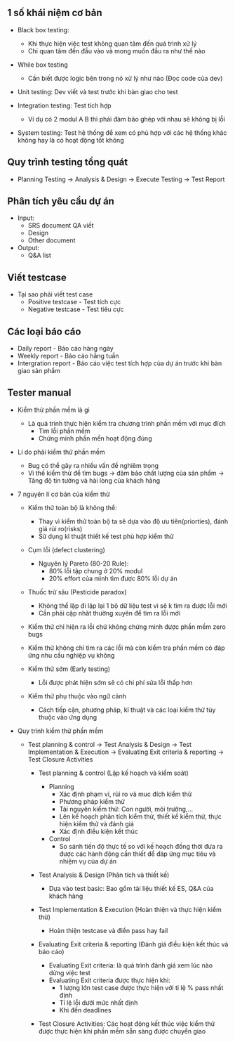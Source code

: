 ## 1 số khái niệm cơ bản 
- Black box testing: 
    - Khi thực hiện việc test không quan tâm đến quá trình xử lý
    - Chỉ quan tâm đến đầu vào và mong muốn đầu ra như thế nào 

- While box testing 
    - Cần biết được logic bên trong nó xử lý như nào (Đọc code của dev)

- Unit testing: Dev viết và test trước khi bàn giao cho test 
- Integration testing: Test tích hợp
    - Ví dụ có 2 modul A B thì phải đảm bảo ghép với nhau sẽ không bị lỗi 
    
- System testing: Test hệ thống để xem có phù hợp với các hệ thống khác không hay là có hoạt động tốt không

## Quy trình testing tổng quát 
- Planning Testing ->  Analysis & Design ->  Execute Testing  -> Test Report

## Phân tích yêu cầu dự án 
- Input: 
    - SRS document QA viết 
    - Design 
    - Other document 
- Output:
    - Q&A list

## Viết testcase
- Tại sao phải viết test case 
    - Positive testcase - Test tích cực 
    - Negative testcase - Test tiêu cực

## Các loại báo cáo 
- Daily report - Báo cáo hàng ngày 
- Weekly report - Báo cáo hằng tuần
- Intergration report - Báo cáo việc test tích hợp của dự án trước khi bàn giao sản phẩm


## Tester manual 
- Kiểm thử phần mềm là gì 
    - Là quá trình thực hiện kiểm tra chương trình phần mềm với mục đích 
        - Tìm lỗi phần mềm 
        - Chứng minh phần mền hoạt động đúng 

- Lí do phải kiểm thử phần mềm 
    - Bug có thể gây ra nhiều vấn đề nghiêm trọng
    - Vì thế kiểm thử để tìm bugs -> đảm bảo chất lượng của sản phẩm -> Tăng độ tin tưởng và hài lòng của khách hàng 

- 7 nguyên lí cơ bản của kiểm thử 
    - Kiểm thử toàn bộ là không thể: 
        - Thay vì kiểm thử toàn bộ ta sẽ dựa vào độ ưu tiên(priorties), đánh giá rủi ro(risks)
        - Sử dụng kĩ thuật thiết kế test phù hợp kiểm thử 
    
    - Cụm lỗi (defect clustering)
        - Nguyên lý Pareto (80-20 Rule): 
            - 80% lỗi tập chung ở 20% modul 
            - 20% effort của mình tìm được 80% lỗi dự án

    - Thuốc trừ sâu (Pesticide paradox)
        - Không thể lặp đi lặp lại 1 bộ dữ liệu test vì sẽ k tìm ra được lỗi mới 
        - Cần phải cập nhât thường xuyên để tìm ra lỗi mới 

    - Kiểm thử chỉ hiện ra lỗi chứ không chứng minh được phần mềm zero bugs
    
    - Kiểm thử không chỉ tìm ra các lỗi mà còn kiểm tra phần mềm có đáp ứng nhu cầu nghiệp vụ không

    - Kiểm thử sớm (Early testing)
        - Lỗi được phát hiện sớm sẽ có chi phí sửa lỗi thấp hơn

    - Kiểm thử phụ thuộc vào ngữ cảnh
        - Cách tiếp cận, phương pháp, kĩ thuật và các loại kiểm thử tùy thuộc vào ứng dụng 

- Quy trình kiểm thử phần mềm
    - Test planning & control  -> Test Analysis & Design  -> Test Implementation & Execution  -> Evaluating Exit criteria & reporting  -> Test Closure Activities
        - Test planning & control (Lập kế hoạch và kiểm soát)
            - Planning 
                - Xác định phạm vi, rủi ro và muc đích kiểm thử 
                - Phương pháp kiểm thử
                - Tài nguyên kiểm thử: Con người, môi trường,...
                - Lên kế hoạch phân tích kiểm thử, thiết kế kiểm thử, thực hiện kiểm thử và đánh giá 
                - Xác định điều kiện kết thúc 
            - Control 
                - So sánh tiến độ thực tế so với kế hoạch đồng thời đưa ra được các hành động cần thiết để đáp ứng mục tiêu và nhiệm vụ của dự án 
        - Test Analysis & Design (Phân tích và thiết kế) 
            - Dựa vào test basic: Bao gồm tài liệu thiết kế ES, Q&A của khách hàng 

        - Test Implementation & Execution (Hoàn thiện và thực hiện kiểm thử)
            - Hoàn thiện testcase và điền pass hay fail  

        - Evaluating Exit criteria & reporting (Đánh giá điều kiện kết thúc và báo cáo)
            - Evaluating Exit criteria: là quá trình đánh giá xem lúc nào dừng việc test 
            - Evaluating Exit criteria được thực hiện khi: 
                - 1 lượng lớn test case được thực hiện với tỉ lệ % pass nhất định 
                - Tỉ lệ lỗi dưới mức nhất định
                - Khi đến deadlines

        - Test Closure Activities: Các hoạt động kết thúc việc kiểm thử được thực hiện khi phần mềm sẵn sàng được chuyển giao 